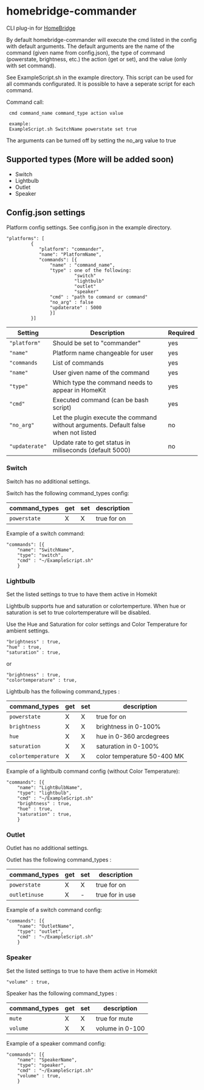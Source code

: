 # homebridge-commander
CLI plug-in for [HomeBridge](https://github.com/nfarina/homebridge)

By default homebridge-commander will execute the cmd listed in the config with default arguments. The default arguments are the name of the command (given name from config.json), the type of command (powerstate, brightness, etc.) the action (get or set), and the value (only with set command).

See ExampleScript.sh in the example directory. This script can be used for all commands configurated.
It is possible to have a seperate script for each command.

Command call:
```
 cmd command_name command_type action value
 
 example: 
 ExampleScript.sh SwitchName powerstate set true
```

The arguments can be turned off by setting the no_arg value to true

## Supported types (More will be added soon)
- Switch
- Lightbulb
- Outlet
- Speaker

## Config.json settings
Platform config settings. See config.json in the example directory.

```
"platforms": [
         {
            "platform": "commander",
            "name": "PlatformName",
            "commands": [{
                "name" : "command_name",
                "type" : one of the following:
                         "switch"
                         "lightbulb"
                         "outlet"
                         "speaker"
                "cmd" : "path to command or command"
                "no_arg" : false
                "updaterate" : 5000
                }]
         }]
```
| Setting | Description | Required |  
| ------------- | --- | --- |
| `"platform"` | Should be set to "commander" | yes |
| `"name"` | Platform name changeable for user | yes |
| `"commands` | List of commands | yes |
| `"name"`  |  User given name of the command  |  yes  |
| `"type"`  |  Which type the command needs to appear in HomeKit  |  yes  |
| `"cmd"`  |  Executed command (can be bash script)  |  yes  |
| `"no_arg"`  |  Let the plugin execute the command without arguments. Default false when not listed   |  no  |
| `"updaterate"` | Update rate to get status in miliseconds (default 5000) | no |


### Switch
Switch has no additional settings.

Switch has the following command_types config:

| command_types | get | set | description |   
| ------------- | --- | --- | ----------- |
| `powerstate`  |  X  |  X  | true for on |

Example of a switch command:
```
"commands": [{
    "name": "SwitchName",
    "type": "switch",
    "cmd" : "~/ExampleScript.sh"
    }
```

### Lightbulb
Set the listed settings to true to have them active in Homekit

Lightbulb supports hue and saturation or colortemperture.
When hue or saturation is set to true colortemperature will be disabled.

Use the Hue and Saturation for color settings and Color Temperature for ambient settings.

```
"brightness" : true,
"hue" : true,
"saturation" : true,
```
or
```
"brightness" : true,
"colortemperature" : true,
```
Lightbulb has the following command_types :

| command_types | get | set | description |  
| ------------- | --- | --- | ----------- |
| `powerstate`  |  X  |  X  | true for on |
| `brightness`  |  X  |  X  | brightness in 0-100% |
| `hue`  |  X  |  X  | hue in 0-360 arcdegrees |
| `saturation`  |  X  |  X  | saturation in 0-100% |
| `colortemperature`  |  X  |  X  | color temperature 50-400 MK |

Example of a lightbulb command config (without Color Temperature):
```
"commands": [{
    "name": "LightBulbName",
    "type": "lightbulb",
    "cmd" : "~/ExampleScript.sh"
    "brightness" : true,
    "hue" : true,
    "saturation" : true,
    }
```

### Outlet
Outlet has no additional settings.

Outlet has the following command_types :

| command_types | get | set | description |   
| ------------- | --- | --- | ----------- |
| `powerstate`  |  X  |  X  | true for on |
| `outletinuse`  |  X  |  -  | true for in use |

Example of a switch command config:
```
"commands": [{
    "name": "OutletName",
    "type": "outlet",
    "cmd" : "~/ExampleScript.sh"
    }
```

### Speaker
Set the listed settings to true to have them active in Homekit
```
"volume" : true,
```
Speaker has the following command_types :

| command_types | get | set | description |  
| ------------- | --- | --- | ----------- |
| `mute`  |  X  |  X  | true for mute |
| `volume`  |  X  |  X  | volume in 0-100 |

Example of a speaker command config:
```
"commands": [{
    "name": "SpeakerName",
    "type": "speaker",
    "cmd" : "~/ExampleScript.sh"
    "volume" : true,
    }
```



